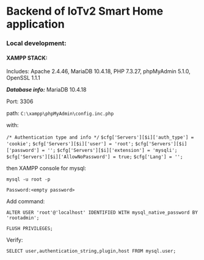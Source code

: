 # Backend of IoTv2 Smart Home application

### Local development: ###

#### XAMPP STACK: ####
Includes: Apache 2.4.46, MariaDB 10.4.18, PHP 7.3.27, phpMyAdmin 5.1.0, OpenSSL 1.1.1

___Database info:___ MariaDB 10.4.18

Port: 3306

path: `C:\xampp\phpMyAdmin\config.inc.php` 

with:

`/* Authentication type and info */`
`$cfg['Servers'][$i]['auth_type'] = 'cookie';`
`$cfg['Servers'][$i]['user'] = 'root';`
`$cfg['Servers'][$i]['password'] = '';`
`$cfg['Servers'][$i]['extension'] = 'mysqli';`
`$cfg['Servers'][$i]['AllowNoPassword'] = true;`
`$cfg['Lang'] = '';`

then XAMPP console for mysql:

`mysql -u root -p`

`Password:<empty password>`

Add command:

`ALTER USER 'root'@'localhost' IDENTIFIED WITH mysql_native_password BY 'rootadmin';`

`FLUSH PRIVILEGES;`

Verify:

`SELECT user,authentication_string,plugin,host FROM mysql.user;`


